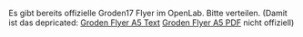 Es gibt bereits offizielle Groden17 Flyer im OpenLab. Bitte verteilen.
(Damit ist das depricated: [Groden Flyer A5 Text](groden17-flyer.txt) [Groden Flyer A5 PDF](groden17-flyer.pdf) nicht offiziell)
